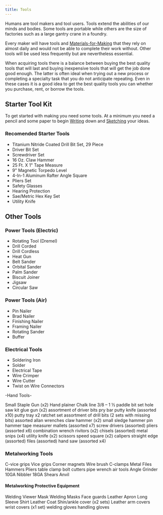```yaml
---
title: Tools
---
```


Humans are tool makers and tool users. Tools extend the abilities of our minds and bodies. Some tools are portable while others are the size of factories such as a large gantry crane in a foundry.

Every maker will have tools and [Materials-for-Making](materials-for-making.md) that they rely on almost daily and would not be able to complete their work without. Other tools will be used less frequently but are nevertheless essential.

When acquiring tools there is a balance between buying the best quality tools that will last and buying inexpensive tools that will get the job done good enough. The latter is often ideal when trying out a new process or completing a specialty task that you do not anticipate repeating. Even in these cases it is a good idea to get the best quality tools you can whether you purchase, rent, or borrow the tools.

## Starter Tool Kit

To get started with making you need some tools. At a minimum you need a pencil and some paper to begin [Writing](writing.md) down and [Sketching](sketching.md) your ideas.

### Recomended Starter Tools

- Titanium Nitride Coated Drill Bit Set, 29 Piece
- Driver Bit Set
- Screwdriver Set
- 16 Oz. Claw Hammer
- 25 Ft. X 1" Tape Measure
- 9" Magnetic Torpedo Level
- 4-In-1 Aluminum Rafter Angle Square
- Pliers Set
- Safety Glasses
- Hearing Protection
- Sae/Metric Hex Key Set
- Utility Knife

## Other Tools

### Power Tools (Electric)

- Rotating Tool (Dremel)
- Drill Corded
- Drill Cordless
- Heat Gun
- Belt Sander
- Orbital Sander
- Palm Sander
- Biscuit Joiner
- Jigsaw
- Circular Saw

### Power Tools (Air)

- Pin Nailer
- Brad Nailer
- Finishing Nailer
- Framing Nailer
- Rotating Sander
- Buffer

### Electrical Tools

- Soldering Iron
- Solder
- Electrical Tape
- Wire Crimper
- Wire Cutter
- Twist on Wire Connectors

-Hand Tools-

Small Staple Gun (x2) Hand plainer Chalk line 3/8 – 1 ½ paddle bit set hole saw kit glue gun (x2) assortment of driver bits pry bar putty knife (assorted x10) putty tray x2 ratchet set assortment of drill bits (2 sets with missing bits) assorted allan wrenches claw hammer (x2) small sledge hammer pin hammer tape measurer mallets (assorted x7) screw drivers (assorted) pliers (assorted x6) combination wrench rivitors (x2) chisels (assorted) metal snips (x4) utility knife (x2) scissors speed square (x2) calipers straight edge (assorted) files (assorted) hand saw (assorted x4)

### Metalworking Tools

C-vice grips Vice grips Corner magnets Wire brush C-clamps Metal Files Hammers Pliers table clamp bolt cutters pipe wrench air tools Angle Grinder 10GA Nibbler 18GA Shears Anvil

#### Metalworking Protective Equipment

Welding Viewer Mask Welding Masks Face guards Leather Apron Long Sleeve Shirt Leather Coat Shin/ankle cover (x2 sets) Leather arm covers wrist covers (x1 set) welding gloves handling gloves
